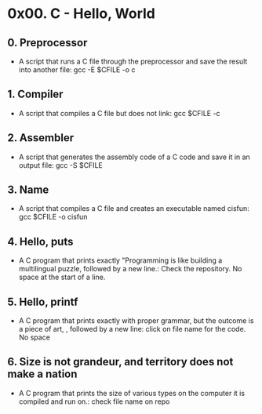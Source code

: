 # 0x00. C - Hello, World
## 0. Preprocessor
* A script that runs a C file through the preprocessor and save the result into another file: gcc -E $CFILE -o c
## 1. Compiler
* A script that compiles a C file but does not link: gcc $CFILE -c
## 2. Assembler
* A script that generates the assembly code of a C code and save it in an output file: gcc -S $CFILE
## 3. Name
* A script that compiles a C file and creates an executable named cisfun: gcc $CFILE -o cisfun
## 4. Hello, puts
* A C program that prints exactly "Programming is like building a multilingual puzzle, followed by a new line.: Check the repository. No space at the start of a line.
## 5. Hello, printf 
* A C program that prints exactly with proper grammar, but the outcome is a piece of art, , followed by a new line: click on file name for the code. No space
## 6. Size is not grandeur, and territory does not make a nation
* A C program that prints the size of various types on the computer it is compiled and run on.: check file name on repo
 
